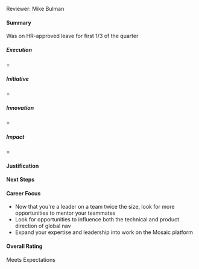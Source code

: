 Reviewer: Mike Bulman

#### **Summary**

Was on HR-approved leave for first 1/3 of the quarter

##### **Execution**

\=

##### **Initiative**

\=

##### **Innovation**

\=

##### **Impact**

\=

#### **Justification**

#### **Next Steps**

#### **Career Focus**

* Now that you're a leader on a team twice the size, look for more opportunities to mentor your teammates  
* Look for opportunities to influence both the technical and product direction of global nav  
* Expand your expertise and leadership into work on the Mosaic platform

#### **Overall Rating**

Meets Expectations  
	  

